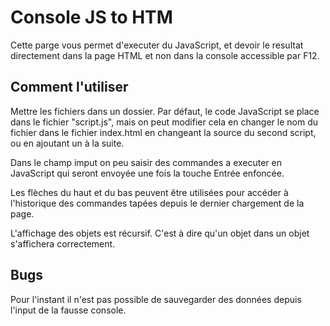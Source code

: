 # Console JS to HTM
Cette parge vous permet d'executer du JavaScript, et devoir le resultat directement dans la page HTML et non dans la console accessible par F12.

## Comment l'utiliser
Mettre les fichiers dans un dossier. Par défaut, le code JavaScript se place dans le fichier "script.js", mais on peut modifier cela en changer le nom du fichier dans le fichier index.html en changeant la source du second script, ou en ajoutant un à la suite.

Dans le champ imput on peu saisir des commandes a executer en JavaScript qui seront envoyée une fois la touche Entrée enfoncée.

Les flèches du haut et du bas peuvent être utilisées pour accéder à l'historique des commandes tapées depuis le dernier chargement de la page.

L'affichage des objets est récursif. C'est à dire qu'un objet dans un objet s'affichera correctement.

## Bugs
Pour l'instant il n'est pas possible de sauvegarder des données depuis l'input de la fausse console. 
